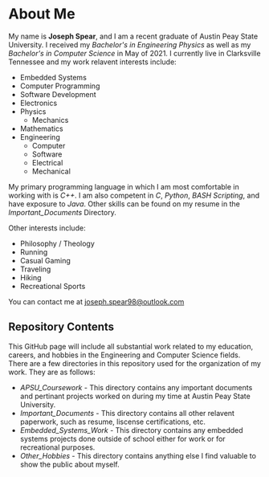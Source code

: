 # About Me
My name is **Joseph Spear**, and I am a recent graduate of Austin Peay State University. I received my *Bachelor's in Engineering Physics* as well as my *Bachelor's in Computer Science* in May of 2021. I currently live in Clarksville Tennessee and my work relavent interests include:
- Embedded Systems
- Computer Programming
- Software Development
- Electronics
- Physics
  - Mechanics
- Mathematics
- Engineering
  - Computer
  - Software
  - Electrical
  - Mechanical

My primary programming language in which I am most comfortable in working with is *C++*. I am also competent in *C*, *Python*, *BASH Scripting*, and have exposure to *Java*. Other skills can be found on my resume in the *Important_Documents* Directory.

Other interests include:
- Philosophy / Theology
- Running
- Casual Gaming
- Traveling
- Hiking
- Recreational Sports

You can contact me at joseph.spear98@outlook.com

## Repository Contents
This GitHub page will include all substantial work related to my education, careers, and hobbies in the Engineering and Computer Science fields. 
There are a few directories in this repository used for the organization of my work. They are as follows:
- *APSU_Coursework* - This directory contains any important documents and pertinant projects worked on during my time at Austin Peay State University.
- *Important_Documents* - This directory contains all other relavent paperwork, such as resume, liscense certifications, etc.
- *Embedded_Systems_Work* - This directory contains any embedded systems projects done outside of school either for work or for recreational purposes.
- *Other_Hobbies* - This directory contains anything else I find valuable to show the public about myself.
